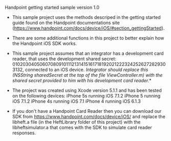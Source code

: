 Handpoint getting started sample version 1.0

- This sample project uses the methods descriped in the getting started guide found on the Handpoint documentations site (https://www.handpoint.com/docs/device/iOS/#section_gettingStarted).

- There are some additional functions in this project to better explain how the Handpoint iOS SDK works.

- This sample project assumes that an integrator has a development card reader, that uses the development shared secret: 0102030405060708091011121314151617181920212223242526272829303132, connected to an iOS device. **Integrator should replace this (NSString* sharedSecret at the top of the file ViewController.m) with the shared secret provided to him with his development card reader.**

- The project was created using Xcode version 5.1.1 and has been tested on the following devices:
iPhone 5s running iOS 7.1.2
iPhone 5 running iOS 7.1.2
iPhone 4s running iOS 7.1
iPhone 4 running iOS 6.1.3

- If you don't have a Handpoint Card Reader then you can download our SDK from https://www.handpoint.com/docs/device/iOS/ and replace the libheft.a file (in the HeftLibrary folder of this project) with the libheftsimulator.a that comes with the SDK to simulate card reader responses.
